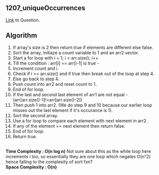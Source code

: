 ## 1207_uniqueOccurrences
[Link](https://leetcode.com/problems/unique-number-of-occurrences/) to Question.

## Algorithm
1. If array's size is 2 then return true if elements are different else false.
2. Sort the array, initiaze a count variable to 1 and an arr2 vector.
3. Start a for loop with i = 1; i < arr.size(); i++
4. Till the condition : arr[i] == arr[i-1] is true -
5. Increment count and i.
5. Check if i >= arr.size() and if true then break out of the loop at step 4.
6. Else go back to step 4.
7. Push count into arr2 and reset count to 1.
8. End of for loop.
9. If the last and second last element of arr1 are not equal -     (arr[arr.size()-1]!=arr[arr.size()-2])
10. Then push 1 into arr2. (We do step 9 and 10 because our earlier loop misses out the last element if it's occurance is 1).
11. Sort the second array.
12. Use a for loop to compare each element with next element in arr2.
13. If any of the element == next element then return false.
14. End of for loop.
15. Return true.


<br>
<b>Time Complexity : O(n log n)</b> Not sure about this as the while loop here increments i too, so essentially they are one loop which negates O(n^2) hence falling to the complexity of sort fxn?
<br>
<b>Space Complexity : O(n)</b> 

